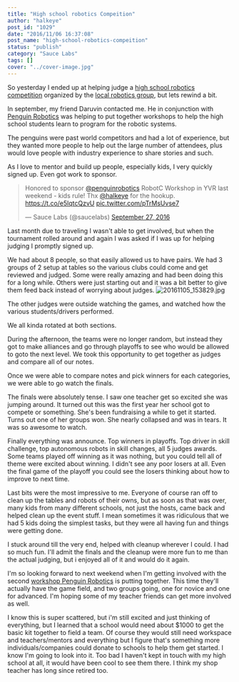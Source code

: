 ```yaml
---
title: "High school robotics Compeition"
author: "halkeye"
post_id: "1029"
date: "2016/11/06 16:37:08"
post_name: "high-school-robotics-compeition"
status: "publish"
category: "Sauce Labs"
tags: []
cover: "../cover-image.jpg"
---
```


So yesterday I ended up at helping judge a [high school robotics competition](https://www.robotevents.com/robot-competitions/vex-robotics-competition/RE-VRC-15-3684.html) organized by the [local robotics group](https://www.pyrs.ca/), but lets rewind a bit.

In september, my friend Daruvin contacted me. He in conjunction with [Penguin Robotics](https://penguinrobotics.ca/) was helping to put together workshops to help the high school students learn to program for the robotic systems.

The penguins were past world competitors and had a lot of experience, but they wanted more people to help out the large number of attendees, plus would love people with industry experience to share stories and such.

As I love to mentor and build up people, especially kids, I very quickly signed up. Even got work to sponsor.

<blockquote class="twitter-tweet" data-lang="en"><p lang="en" dir="ltr">Honored to sponsor <a href="https://twitter.com/penguinrobotics?ref_src=twsrc%5Etfw">@penguinrobotics</a> RobotC Workshop in YVR last weekend - kids rule! Thx <a href="https://twitter.com/halkeye?ref_src=twsrc%5Etfw">@halkeye</a> for the hookup. <a href="https://t.co/e5lqtcQzvU">https://t.co/e5lqtcQzvU</a> <a href="https://t.co/pTrMsUvse7">pic.twitter.com/pTrMsUvse7</a></p>&mdash; Sauce Labs (@saucelabs) <a href="https://twitter.com/saucelabs/status/780858352251334656?ref_src=twsrc%5Etfw">September 27, 2016</a></blockquote>

Last month due to traveling I wasn't able to get involved, but when the tournament rolled around and again I was asked if I was up for helping judging I promptly signed up.

We had about 8 people, so that easily allowed us to have pairs. We had 3 groups of 2 setup at tables so the various clubs could come and get reviewed and judged. Some were really amazing and had been doing this for a long while. Others were just starting out and it was a bit better to give them feed back instead of worrying about judges.
![20161105_153829.jpg](20161105_153829.jpg)

The other judges were outside watching the games, and watched how the various students/drivers performed.

We all kinda rotated at both sections.

During the afternoon, the teams were no longer random, but instead they got to make alliances and go through playoffs to see who would be allowed to goto the next level. We took this opportunity to get together as judges and compare all of our notes.

Once we were able to compare notes and pick winners for each categories, we were able to go watch the finals.

The finals were absolutely tense. I saw one teacher get so excited she was jumping around. It turned out this was the first year her school got to compete or something. She's been fundraising a while to get it started. Turns out one of her groups won. She nearly collapsed and was in tears. It was so awesome to watch.

Finally everything was announce. Top winners in playoffs. Top driver in skill challenge, top autonomous robots in skill changes, all 5 judges awards. Some teams played off winning as it was nothing, but you could tell all of theme were excited about winning. I didn't see any poor losers at all. Even the final game of the playoff you could see the losers thinking about how to improve to next time.

Last bits were the most impressive to me. Everyone of course ran off to clean up the tables and robots of their owns, but as soon as that was over, many kids from many different schools, not just the hosts, came back and helped clean up the event stuff. I mean sometimes it was ridiculous that we had 5 kids doing the simplest tasks, but they were all having fun and things were getting done.

I stuck around till the very end, helped with cleanup wherever I could. I had so much fun. I'll admit the finals and the cleanup were more fun to me than the actual judging, but i enjoyed all of it and would do it again.

I'm so looking forward to next weekend when I'm getting involved with the second [workshop Penguin Robotics](https://www.facebook.com/events/1102273973226154/) is putting together. This time they'll actually have the game field, and two groups going, one for novice and one for advanced. I'm hoping some of my teacher friends can get more involved as well.

I know this is super scattered, but i'm still excited and just thinking of everything, but I learned that a school would need about $1000 to get the basic kit together to field a team. Of course they would still need workspace and teachers/mentors and everything but I figure that's something more individuals/companies could donate to schools to help them get started. I know I'm going to look into it. Too bad I haven't kept in touch with my high school at all, it would have been cool to see them there. I think my shop teacher has long since retired too.
